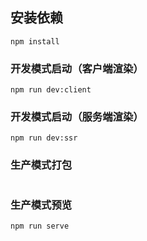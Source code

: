 
## 安装依赖
```
npm install
```

### 开发模式启动（客户端渲染）
```
npm run dev:client
```

### 开发模式启动（服务端渲染）
```
npm run dev:ssr
```

### 生产模式打包
```

```

### 生产模式预览
```
npm run serve
```


 